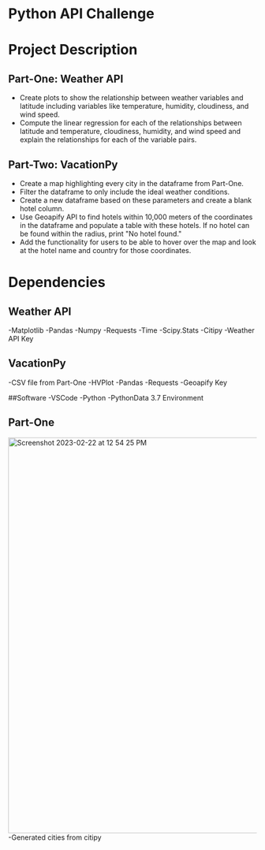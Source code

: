 # Python API Challenge

# Project Description

## Part-One: Weather API
  - Create plots to show the relationship between weather variables and latitude including variables like temperature, humidity, cloudiness, and          wind speed. 
  - Compute the linear regression for each of the relationships between latitude and temperature, cloudiness, humidity, and wind speed and explain the relationships for each of the variable pairs. 

## Part-Two: VacationPy
- Create a map highlighting every city in the dataframe from Part-One. 
- Filter the dataframe to only include the ideal weather conditions.
- Create a new dataframe based on these parameters and create a blank hotel column. 
- Use Geoapify API to find hotels within 10,000 meters of the coordinates in the dataframe and populate a table with these hotels. If no hotel can be found within the radius, print "No hotel found."
- Add the functionality for users to be able to hover over the map and look at the hotel name and country for those coordinates.

# Dependencies
## Weather API
-Matplotlib
-Pandas
-Numpy
-Requests
-Time
-Scipy.Stats
-Citipy
-Weather API Key

## VacationPy
-CSV file from Part-One
-HVPlot
-Pandas
-Requests
-Geoapify Key

##Software
-VSCode
-Python
-PythonData 3.7 Environment

## Part-One
<img width="803" alt="Screenshot 2023-02-22 at 12 54 25 PM" src="https://user-images.githubusercontent.com/119909433/220730655-74a64247-fd3a-4208-a8a8-5221b0005eaf.png">
-Generated cities from citipy

